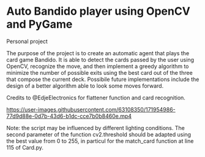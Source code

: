# Auto Bandido player using OpenCV and PyGame

Personal project

The purpose of the project is to create an automatic agent that plays the card game Bandido. It is able to detect the cards passed by the user using OpenCV, recognize the move, and then implement a greedy algorithm to minimize the number of possible exits using the best card out of the three that compose the current deck. Possibile future implementations include the design of a better algorithm able to look some moves forward.

Credits to @EdjeElectronics for flattener function and card recognition.

https://user-images.githubusercontent.com/63108350/171954986-77d9d88e-0d7b-43d6-b1dc-cce7b0b8460e.mp4

Note: the script may be influenced by different lighting conditions. The second parameter of the function cv2.threshold should be adapted using the best value from 0 to 255, in particul for the match_card function at line 115 of Card.py.
